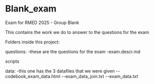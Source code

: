 # Blank_exam
Exam for RMED 2025 - Group Blank


This contains the work we do to answer to the questions for the exam

Folders inside this project:

questions:
-these are the questions for the exam
-exam.descr.md


scripts


data:
-this one has the 3 datafiles that we were given
--codebook_exam_data.html
--exam_data_join.txt
--exam_data.txt